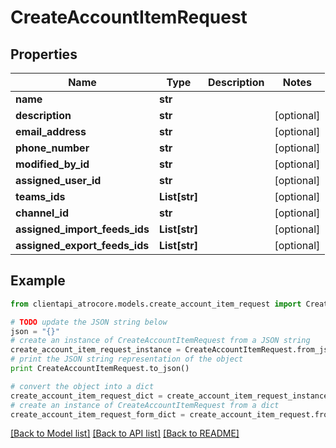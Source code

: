# CreateAccountItemRequest


## Properties
Name | Type | Description | Notes
------------ | ------------- | ------------- | -------------
**name** | **str** |  | 
**description** | **str** |  | [optional] 
**email_address** | **str** |  | [optional] 
**phone_number** | **str** |  | [optional] 
**modified_by_id** | **str** |  | [optional] 
**assigned_user_id** | **str** |  | [optional] 
**teams_ids** | **List[str]** |  | [optional] 
**channel_id** | **str** |  | [optional] 
**assigned_import_feeds_ids** | **List[str]** |  | [optional] 
**assigned_export_feeds_ids** | **List[str]** |  | [optional] 

## Example

```python
from clientapi_atrocore.models.create_account_item_request import CreateAccountItemRequest

# TODO update the JSON string below
json = "{}"
# create an instance of CreateAccountItemRequest from a JSON string
create_account_item_request_instance = CreateAccountItemRequest.from_json(json)
# print the JSON string representation of the object
print CreateAccountItemRequest.to_json()

# convert the object into a dict
create_account_item_request_dict = create_account_item_request_instance.to_dict()
# create an instance of CreateAccountItemRequest from a dict
create_account_item_request_form_dict = create_account_item_request.from_dict(create_account_item_request_dict)
```
[[Back to Model list]](../README.md#documentation-for-models) [[Back to API list]](../README.md#documentation-for-api-endpoints) [[Back to README]](../README.md)


